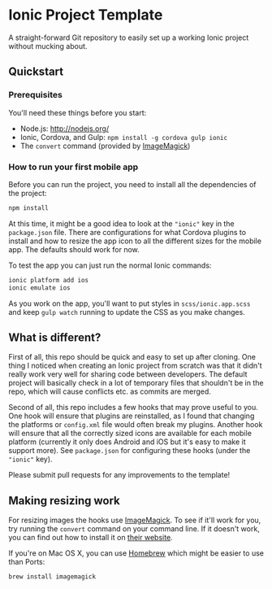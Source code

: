 Ionic Project Template
======================

A straight-forward Git repository to easily set up a working Ionic project
without mucking about.


Quickstart
----------

### Prerequisites

You'll need these things before you start:

* Node.js: http://nodejs.org/
* Ionic, Cordova, and Gulp: `npm install -g cordova gulp ionic`
* The `convert` command (provided by [ImageMagick][im])

### How to run your first mobile app

Before you can run the project, you need to install all the dependencies
of the project:

```sh
npm install
```

At this time, it might be a good idea to look at the `"ionic"` key in the
`package.json` file. There are configurations for what Cordova plugins to
install and how to resize the app icon to all the different sizes for the
mobile app. The defaults should work for now.

To test the app you can just run the normal Ionic commands:

```sh
ionic platform add ios
ionic emulate ios
```

As you work on the app, you'll want to put styles in `scss/ionic.app.scss`
and keep `gulp watch` running to update the CSS as you make changes.


What is different?
------------------

First of all, this repo should be quick and easy to set up after cloning.
One thing I noticed when creating an Ionic project from scratch was that
it didn't really work very well for sharing code between developers. The
default project will basically check in a lot of temporary files that
shouldn't be in the repo, which will cause conflicts etc. as commits are
merged.

Second of all, this repo includes a few hooks that may prove useful to
you. One hook will ensure that plugins are reinstalled, as I found that
changing the platforms or `config.xml` file would often break my plugins.
Another hook will ensure that all the correctly sized icons are available
for each mobile platform (currently it only does Android and iOS but it's
easy to make it support more). See `package.json` for configuring these
hooks (under the `"ionic"` key).

Please submit pull requests for any improvements to the template!


Making resizing work
--------------------

For resizing images the hooks use [ImageMagick][im]. To see if it'll work
for you, try running the `convert` command on your command line. If it
doesn't work, you can find out how to install it on [their website][im].

If you're on Mac OS X, you can use [Homebrew][brew] which might be easier
to use than Ports:

```sh
brew install imagemagick
```

[brew]: http://brew.sh/
[im]: http://www.imagemagick.org/
